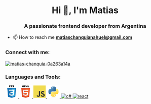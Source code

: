 <h1 align="center">Hi 👋, I'm Matias</h1>
<h3 align="center">A passionate frontend developer from Argentina</h3>

- 📫 How to reach me **matiaschanquianahuel@gmail.com**

<h3 align="left">Connect with me:</h3>
<p align="left">
<a href="https://www.linkedin.com/in/matias-chanquia-0a263a14a/" target="blank"><img align="center" src="https://cdn-icons-png.flaticon.com/512/174/174857.png" alt="matias-chanquia-0a263a14a" height="30" width="30" /></a
</p>

<h3 align="left">Languages and Tools:</h3>
<p align="left"> <a href="https://www.w3schools.com/css/" target="_blank"> <img src="https://raw.githubusercontent.com/devicons/devicon/master/icons/css3/css3-original-wordmark.svg" alt="css3" width="40" height="40"/> </a> <a href="https://www.w3.org/html/" target="_blank"> <img src="https://raw.githubusercontent.com/devicons/devicon/master/icons/html5/html5-original-wordmark.svg" alt="html5" width="40" height="40"/> </a> <a href="https://developer.mozilla.org/en-US/docs/Web/JavaScript" target="_blank"> <img src="https://raw.githubusercontent.com/devicons/devicon/master/icons/javascript/javascript-original.svg" alt="javascript" width="40" height="40"/> </a> <a href="https://www.python.org" target="_blank"> <img src="https://raw.githubusercontent.com/devicons/devicon/master/icons/python/python-original.svg" alt="python" width="40" height="40"/> </a><a href="https://docs.microsoft.com/en-us/dotnet/csharp/" target="_blank"> <img src="https://cdn.icon-icons.com/icons2/2415/PNG/512/csharp_original_logo_icon_146578.png" alt="c#" width="40" height="40"/> </a>
<a href="https://reactjs.org/" target="_blank"> <img src="https://upload.wikimedia.org/wikipedia/commons/thumb/4/47/React.svg/800px-React.svg.png" alt="react" height="40"/> </a>
</p>
